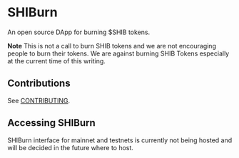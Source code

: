 # SHIBurn
An open source DApp for burning $SHIB tokens.

**Note** This is not a call to burn SHIB tokens and we are not encouraging people to burn their tokens. We are against burning SHIB Tokens especially at the current time of this writing.

## Contributions

See [CONTRIBUTING](./CONTRIBUTING.md).

## Accessing SHIBurn
SHIBurn interface for mainnet and testnets is currently not being hosted and will be decided in the future where to host.


